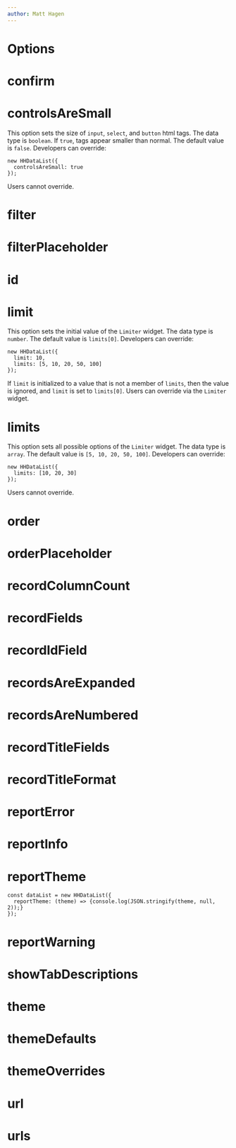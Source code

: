 ```yaml
---
author: Matt Hagen
---
```


# Options

# confirm

# controlsAreSmall

This option sets the size of `input`, `select`, and `button` html tags. The data type is `boolean`. If `true`, tags appear smaller than normal. The default value is `false`. Developers can override:

``` nonum
new HHDataList({
  controlsAreSmall: true
});
```

Users cannot override. 

# filter

# filterPlaceholder

# id

# limit

This option sets the initial value of the `Limiter` widget. The data type is `number`. The default value is `limits[0]`. Developers can override:

``` nonum
new HHDataList({
  limit: 10,
  limits: [5, 10, 20, 50, 100]
});
```

If `limit` is initialized to a value that is not a member of `limits`, then the value is ignored, and `limit` is set to `limits[0]`. Users can override via the `Limiter` widget.

# limits

This option sets all possible options of the `Limiter` widget. The data type is `array`. The default value is `[5, 10, 20, 50, 100]`. Developers can override:

``` nonum
new HHDataList({
  limits: [10, 20, 30]
});
```

Users cannot override.

# order

# orderPlaceholder

# recordColumnCount

# recordFields

# recordIdField

# recordsAreExpanded

# recordsAreNumbered

# recordTitleFields

# recordTitleFormat

# reportError

# reportInfo

# reportTheme

``` nonum
const dataList = new HHDataList({
  reportTheme: (theme) => {console.log(JSON.stringify(theme, null, 2));}
});
```

# reportWarning

# showTabDescriptions

# theme

# themeDefaults

# themeOverrides

# url

# urls

